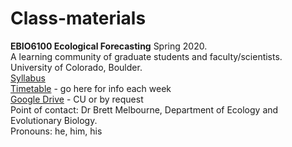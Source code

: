 # Class-materials
**EBIO6100 Ecological Forecasting** Spring 2020.\
A learning community of graduate students and faculty/scientists.\
University of Colorado, Boulder.\
[Syllabus](https://github.com/EBIO6100Spring2020/Class-materials/blob/master/00_syllabus.md)\
[Timetable](https://github.com/EBIO6100Spring2020/Class-materials/blob/master/00_timetable.md) - go here for info each week\
[Google Drive](https://drive.google.com/drive/folders/1Todaiop6BTS8-CipZFkF9vwBUECzHxKn) - CU or by request\
Point of contact: Dr Brett Melbourne, Department of Ecology and Evolutionary Biology.\
Pronouns: he, him, his
